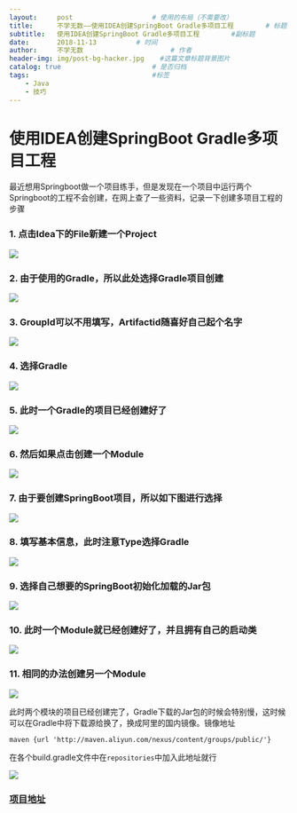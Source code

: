 ```yaml
---
layout:     post                    # 使用的布局（不需要改）
title:      不学无数——使用IDEA创建SpringBoot Gradle多项目工程        # 标题
subtitle:   使用IDEA创建SpringBoot Gradle多项目工程        #副标题
date:       2018-11-13          # 时间
author:     不学无数                      # 作者
header-img: img/post-bg-hacker.jpg    #这篇文章标题背景图片
catalog: true                       # 是否归档
tags:                               #标签
    - Java
    - 技巧
---
```



# 使用IDEA创建SpringBoot Gradle多项目工程

最近想用Springboot做一个项目练手，但是发现在一个项目中运行两个Springboot的工程不会创建，在网上查了一些资料，记录一下创建多项目工程的步骤

### 1. 点击Idea下的File新建一个Project

![](https://ws2.sinaimg.cn/large/006tNc79ly1fz9t3abd5yj30ll04fdkb.jpg)

### 2. 由于使用的Gradle，所以此处选择Gradle项目创建

![](https://ws1.sinaimg.cn/large/006tNc79ly1fz9sl0aqznj30yz0u07ak.jpg)

### 3. GroupId可以不用填写，Artifactid随喜好自己起个名字

![](https://ws2.sinaimg.cn/large/006tNc79ly1fz9snwnfkjj31c00jmjt1.jpg)

### 4. 选择Gradle

![](https://ws3.sinaimg.cn/large/006tNc79ly1fz9sohcgdbj31dc0kggp4.jpg)

### 5. 此时一个Gradle的项目已经创建好了

![](https://ws4.sinaimg.cn/large/006tNc79ly1fz9sorvtfaj30ih0bdgm9.jpg)

### 6. 然后如果点击创建一个Module

![](https://ws1.sinaimg.cn/large/006tNc79ly1fz9sq27544j30kx050myg.jpg)

### 7. 由于要创建SpringBoot项目，所以如下图进行选择

![](https://ws3.sinaimg.cn/large/006tNc79ly1fz9sqneuv5j31cy0eaju7.jpg)

### 8. 填写基本信息，此时注意Type选择Gradle

![](https://ws3.sinaimg.cn/large/006tNc79ly1fz9sw2urqoj317t0u042r.jpg)

### 9. 选择自己想要的SpringBoot初始化加载的Jar包

![](https://ws2.sinaimg.cn/large/006tNc79ly1fz9st6i8b1j31ek0re7cg.jpg)

### 10. 此时一个Module就已经创建好了，并且拥有自己的启动类

![](https://ws3.sinaimg.cn/large/006tNc79ly1fz9tblldmxj30k005s74n.jpg)

### 11. 相同的办法创建另一个Module

![](https://ws2.sinaimg.cn/large/006tNc79ly1fz9t0ec6yrj30i308i3z4.jpg)

此时两个模块的项目已经创建完了，Gradle下载的Jar包的时候会特别慢，这时候可以在Gradle中将下载源给换了，换成阿里的国内镜像。镜像地址

```
maven {url 'http://maven.aliyun.com/nexus/content/groups/public/'}

```

在各个build.gradle文件中在`repositories`中加入此地址就行

![](https://ws3.sinaimg.cn/large/006tNc79ly1fz9tn0map3j30yq09v75x.jpg)


### [项目地址](https://github.com/modouxiansheng/SpringBoot-Practice)

